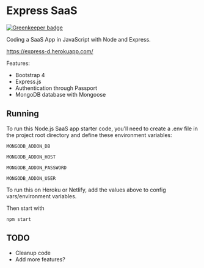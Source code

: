 # Express SaaS

[![Greenkeeper badge](https://badges.greenkeeper.io/w3bdesign/express.svg)](https://greenkeeper.io/)

Coding a SaaS App in JavaScript with Node and Express.

https://express-d.herokuapp.com/

Features:

- Bootstrap 4
- Express.js
- Authentication through Passport
- MongoDB database with Mongoose

## Running

To run this Node.js SaaS app starter code, you'll need to create a .env file in the project root directory and define these environment variables:

```
MONGODB_ADDON_DB

MONGODB_ADDON_HOST

MONGODB_ADDON_PASSWORD

MONGODB_ADDON_USER
```

To run this on Heroku or Netlify, add the values above to config vars/environment variables.

Then start with

```
npm start
```

## TODO

- Cleanup code
- Add more features?
